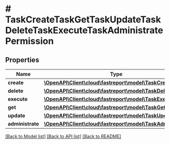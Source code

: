 # # TaskCreateTaskGetTaskUpdateTaskDeleteTaskExecuteTaskAdministratePermission

## Properties

Name | Type | Description | Notes
------------ | ------------- | ------------- | -------------
**create** | [**\OpenAPI\Client\cloud\fastreport\model\TaskCreate**](TaskCreate.md) |  | [optional]
**delete** | [**\OpenAPI\Client\cloud\fastreport\model\TaskDelete**](TaskDelete.md) |  | [optional]
**execute** | [**\OpenAPI\Client\cloud\fastreport\model\TaskExecute**](TaskExecute.md) |  | [optional]
**get** | [**\OpenAPI\Client\cloud\fastreport\model\TaskGet**](TaskGet.md) |  | [optional]
**update** | [**\OpenAPI\Client\cloud\fastreport\model\TaskUpdate**](TaskUpdate.md) |  | [optional]
**administrate** | [**\OpenAPI\Client\cloud\fastreport\model\TaskAdministrate**](TaskAdministrate.md) |  | [optional]

[[Back to Model list]](../../README.md#models) [[Back to API list]](../../README.md#endpoints) [[Back to README]](../../README.md)
